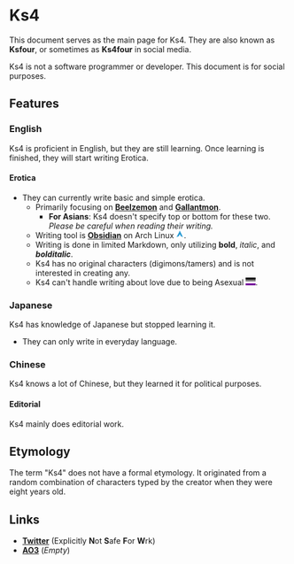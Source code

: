 # Ks4

This document serves as the main page for Ks4. They are also known as **Ksfour**, or sometimes as **Ks4four** in social media.

Ks4 is not a software programmer or developer. This document is for social purposes.

## Features

### English

Ks4 is proficient in English, but they are still learning. Once learning is finished, they will start writing Erotica.

#### Erotica

- They can currently write basic and simple erotica.
  - Primarily focusing on [**Beelzemon**](https://wikimon.net/Beelzebumon) and [**Gallantmon**](https://wikimon.net/Dukemon).
    - **For Asians**: Ks4 doesn't specify top or bottom for these two. *Please be careful when reading their writing.*
  - Writing tool is [**Obsidian**](https://obsidian.md/) on Arch Linux <img src="./svg/arch.svg" style="height: 1em; width: auto;">.
  - Writing is done in limited Markdown, only utilizing **bold**, *italic*, and ***bolditalic***.
  - Ks4 has no original characters (digimons/tamers) and is not interested in creating any.
  - Ks4 can't handle writing about love due to being Asexual <img src="./svg/a-sexuality.svg" style="height: 1em; width: auto;">.

### Japanese

Ks4 has knowledge of Japanese but stopped learning it.

- They can only write in everyday language.

### Chinese

Ks4 knows a lot of Chinese, but they learned it for political purposes.

#### Editorial

Ks4 mainly does editorial work.

## Etymology

The term "Ks4" does not have a formal etymology. It originated from a random combination of characters typed by the creator when they were eight years old.

## Links

- [**Twitter**](https://twitter.com/Ks4four) (Explicitly **N**ot **S**afe **F**or **W**rk)
- [**AO3**](https://archiveofourown.org/users/Ks4) (*Empty*)